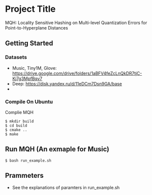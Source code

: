 # Project Title

MQH: Locality Sensitive Hashing on Multi-level Quantization Errors for Point-to-Hyperplane Distances

## Getting Started

### Datasets

* Music, Tiny1M, Glove: https://drive.google.com/drive/folders/1aBFV4feZcLnQkDR7tjC-Kj7g3MpfBqv7
* Deep: https://disk.yandex.ru/d/11eDCm7Dsn9GA/base
* 
### Compile On Ubuntu
Complie MQH

```shell
$ mkdir build
$ cd build
$ cmake ..
$ make
```
## Run MQH (An exmaple for Music) 
```shell
$ bash run_example.sh
```
## Prammeters

* See the explanations of paramters in run_example.sh
